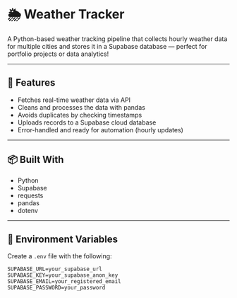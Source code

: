 # 🌦️ Weather Tracker

A Python-based weather tracking pipeline that collects hourly weather data for multiple cities and stores it in a Supabase database — perfect for portfolio projects or data analytics!

---

## 🚀 Features

- Fetches real-time weather data via API
- Cleans and processes the data with pandas
- Avoids duplicates by checking timestamps
- Uploads records to a Supabase cloud database
- Error-handled and ready for automation (hourly updates)

---

## 📦 Built With

- Python
- Supabase
- requests
- pandas
- dotenv

---

## 🔐 Environment Variables

Create a `.env` file with the following:

```env
SUPABASE_URL=your_supabase_url
SUPABASE_KEY=your_supabase_anon_key
SUPABASE_EMAIL=your_registered_email
SUPABASE_PASSWORD=your_password
